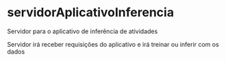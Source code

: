 # servidorAplicativoInferencia
Servidor para o aplicativo de inferência de atividades

Servidor irá receber requisições do aplicativo e irá treinar ou inferir com os dados
